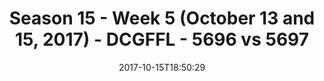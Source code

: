 ---
title: Season 15 - Week 5 (October 13 and 15, 2017) - DCGFFL - 5696 vs 5697
teams_score:
- team: 5696
  score: 35
- team: 5697
  score: 33
mvp: Jens Piferoen, Nikki Kasparek
game-ball: Greg Carter, Donald Mitchell
sportsperson: Sam Smallwood, Dameron Rendell
season: 15
week: 5
date: '2017-10-15T18:50:29'
pageid: season-15-week-5-october-13-15-2017-5696-vs-5697
---